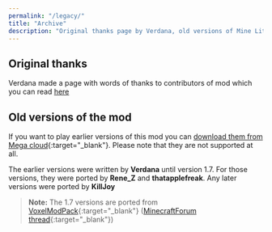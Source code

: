 ```yaml
---
permalink: "/legacy/"
title: "Archive"
description: "Original thanks page by Verdana, old versions of Mine Little Pony mod, etc."
---
```


## Original thanks
Verdana made a page with words of thanks to contributors of mod which you can read [here](thanks)

## Old versions of the mod
If you want to play earlier versions of this mod you can [download them from Mega cloud](https://mega.nz/#F!NYJQGILa!X70azQPM_psKwpBPW2EleQ){:target="_blank"}. Please note that they are not supported at all.

The earlier versions were written by **Verdana** until version 1.7. For those versions, they were ported by **Rene_Z** and **thatapplefreak**. Any later versions were ported by **KillJoy**

> **Note:** The 1.7 versions are ported from [VoxelModPack](http://voxelmodpack.com/modpacks.html){:target="_blank"} ([MinecraftForum thread](https://www.minecraftforum.net/forums/mapping-and-modding-java-edition/minecraft-mods/2178137-mine-little-pony-friendship-is-crafting-v1-7-10-1){:target="_blank"})
